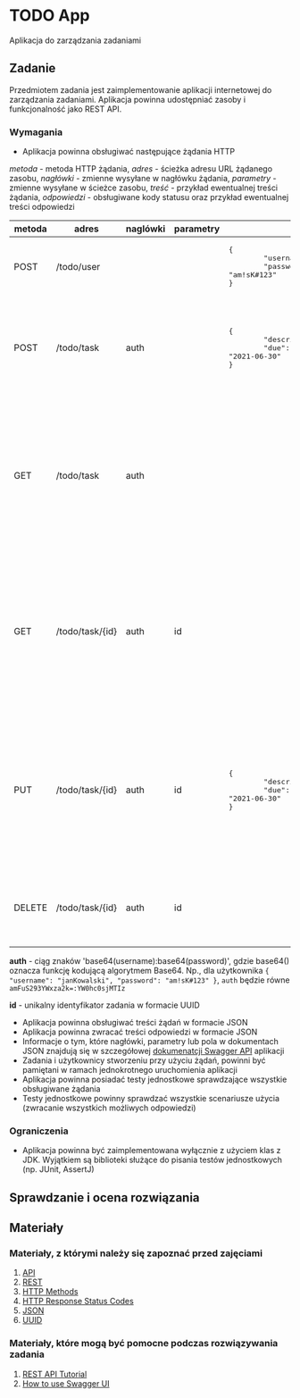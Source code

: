 # TODO App

Aplikacja do zarządzania zadaniami

## Zadanie

Przedmiotem zadania jest zaimplementowanie aplikacji internetowej do zarządzania zadaniami. Aplikacja powinna udostępniać zasoby i funkcjonalność jako REST API.

### Wymagania

* Aplikacja powinna obsługiwać następujące żądania HTTP

_metoda_ - metoda HTTP żądania,
_adres_ - ścieżka adresu URL żądanego zasobu,
_nagłówki_ - zmienne wysyłane w nagłówku żądania,
_parametry_ - zmienne wysyłane w ścieżce zasobu,
_treść_ - przykład ewentualnej treści żądania,
_odpowiedzi_ - obsługiwane kody statusu oraz przykład ewentualnej treści odpowiedzi

metoda | adres | naglówki | parametry | ciało | odpowiedzi
------ | ----- | -------- | --------- | ----- | ----------
POST | /todo/user | | | <pre>{<br/>&#9;"username": "janKowalski",<br/>&#9;"password": "am!sK#123"<br/>}</pre> | <ul> <li>201</li><li>400</li><li>409</li> </ul>
POST | /todo/task | auth | | <pre>{<br/>&#9;"description": "Kup mleko",<br/>&#9;"due": "2021-06-30"<br/>}</pre> | <ul><li>201<pre>{<br/>&#9;"id": "237e9877-e79b-12d4-a765-321741963000"<br/>}</li><li>400</li><li>401</li><ul>
GET | /todo/task | auth | | | <ul><li>200<pre>[<br/>&#9;{<br/>&#9;&#9;"id": "237e9877-e79b-12d4-a765-321741963000",<br/>&#9;&#9;"description": "Kup mleko",<br/>&#9;&#9;"due": "2021-06-30"<br/>&#9;}<br/>]</pre></li><li>400</li><li>401</li></ul>
GET | /todo/task/{id} | auth | id | | <ul><li>200<pre>{<br/>&#9;"id": "237e9877-e79b-12d4-a765-321741963000",<br/>&#9;"description": "Kup mleko",<br/>&#9;"due": "2021-06-30"<br/>}</pre></li><li>400</li><li>401</li><li>403</li><li>404</li></ul>
PUT | /todo/task/{id} | auth | id | <pre>{<br/>&#9;"description": "Kup mleko",<br/>&#9;"due": "2021-06-30"<br/>}</pre> | <ul><li>200<pre>{<br/>&#9;"id": "237e9877-e79b-12d4-a765-321741963000",<br/>&#9;"description": "Kup mleko",<br/>&#9;"due": "2021-06-30"<br/>}</pre></li><li>400</li><li>401</li><li>403</li><li>404</li></ul>
DELETE | /todo/task/{id} | auth | id |  | <ul><li>200</li><li>400</li><li>401</li><li>403</li><li>404</li></ul>

**auth** - ciąg znaków 'base64(username):base64(password)', gdzie base64() oznacza funkcję kodującą algorytmem Base64. 
Np., dla użytkownika `{ "username": "janKowalski", "password": "am!sK#123" }`, `auth` będzie równe `amFuS293YWxza2k=:YW0hc0sjMTIz`

**id** - unikalny identyfikator zadania w formacie UUID

* Aplikacja powinna obsługiwać treści żądań w formacie JSON
* Aplikacja powinna zwracać treści odpowiedzi w formacie JSON
* Informacje o tym, które nagłówki, parametry lub pola w dokumentach JSON znajdują się w szczegółowej [dokumenatcji Swagger API](https://epam-online-courses.github.io/efs-task9-todo-app/) aplikacji
* Zadania i użytkownicy stworzeniu przy użyciu żądań, powinni być pamiętani w ramach jednokrotnego uruchomienia aplikacji
* Aplikacja powinna posiadać testy jednostkowe sprawdzające wszystkie obsługiwane żądania
* Testy jednostkowe powinny sprawdzać wszystkie scenariusze użycia (zwracanie wszystkich możliwych odpowiedzi)

### Ograniczenia

* Aplikacja powinna być zaimplementowana wyłącznie z użyciem klas z JDK. Wyjątkiem są biblioteki służące do pisania testów jednostkowych (np. JUnit, AssertJ)

## Sprawdzanie i ocena rozwiązania

## Materiały

### Materiały, z którymi należy się zapoznać przed zajęciami

1. [API](https://pl.wikipedia.org/wiki/Interfejs_programowania_aplikacji)
1. [REST](https://www.ics.uci.edu/~fielding/pubs/dissertation/rest_arch_style.htm)
1. [HTTP Methods](https://developer.mozilla.org/en-US/docs/Web/HTTP/Methods)
1. [HTTP Response Status Codes](https://developer.mozilla.org/en-US/docs/Web/HTTP/Status)
1. [JSON](http://www.json.org/json-pl.html)
1. [UUID](https://docs.oracle.com/javase/7/docs/api/java/util/UUID.html)

### Materiały, które mogą być pomocne podczas rozwiązywania zadania

1. [REST API Tutorial](https://restfulapi.net/)
1. [How to use Swagger UI](https://idratherbewriting.com/learnapidoc/pubapis_swagger.html)
